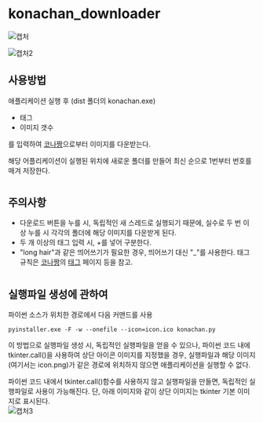 # konachan_downloader
![캡처](https://user-images.githubusercontent.com/21221633/114842139-881b7480-9e13-11eb-9926-710f91e3bbda.PNG)

![캡처2](https://user-images.githubusercontent.com/21221633/114843028-5d7deb80-9e14-11eb-956a-d7baf926d680.PNG)


## 사용방법

애플리케이션 실행 후 (dist 폴더의 konachan.exe)
- 태그
- 이미지 갯수  

를 입력하여 [코나짱](https://konachan.com/)으로부터 이미지를 다운받는다.

해당 어플리케이션이 실행된 위치에 새로운 폴더를 만들어 최신 순으로 1번부터 번호를 매겨 저장한다.

#

## 주의사항
- 다운로드 버튼을 누를 시, 독립적인 새 스레드로 실행되기 때문에, 실수로 두 번 이상 누를 시 각각의 폴더에 해당 이미지를 다운받게 된다.
- 두 개 이상의 태그 입력 시, +를 넣어 구분한다.
- "long hair"과 같은 띄어쓰기가 필요한 경우, 띄어쓰기 대신 "_"를 사용한다. 태그 규칙은 [코나짱](https://konachan.com/)의 [태그](https://konachan.com/tag?order=date) 페이지 등을 참고.


#
## 실행파일 생성에 관하여

파이썬 소스가 위치한 경로에서 다음 커맨드를 사용  
```
pyinstaller.exe -F -w --onefile --icon=icon.ico konachan.py
```
이 방법으로 실행파일 생성 시, 독립적인 실행파일을 얻을 수 있으나, 파이썬 코드 내에 tkinter.call()을 사용하여 상단 아이콘 이미지를 지정했을 경우, 실행파일과 해당 이미지(여기서는 icon.png)가 같은 경로에 위치하지 않으면 애플리케이션을 실행할 수 없다.

파이썬 코드 내에서 tkinter.call()함수를 사용하지 않고 실행파일을 만들면, 독립적인 실행파일로 사용이 가능해진다. 단, 아래 이미지와 같이 상단 이미지는 tkinter 기본 이미지로 표시된다.  
![캡처3](https://user-images.githubusercontent.com/21221633/114847686-ec8d0280-9e18-11eb-93b6-0c8e44e6623c.PNG)